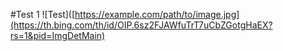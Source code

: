 #Test 1
![Test]([https://example.com/path/to/image.jpg](https://th.bing.com/th/id/OIP.6sz2FJAWfuTrT7uCbZGotgHaEX?rs=1&pid=ImgDetMain)
